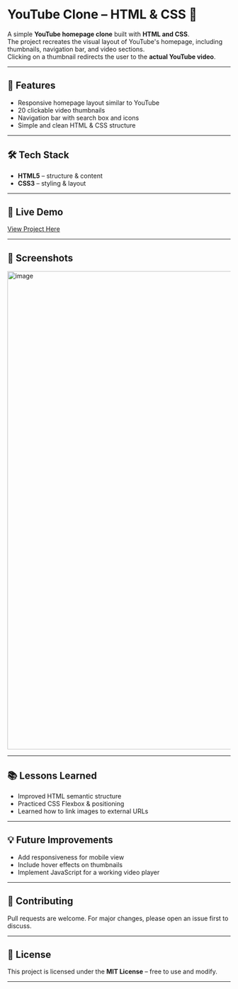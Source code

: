 # YouTube Clone – HTML & CSS 🎥

A simple **YouTube homepage clone** built with **HTML and CSS**.  
The project recreates the visual layout of YouTube's homepage, including thumbnails, navigation bar, and video sections.  
Clicking on a thumbnail redirects the user to the **actual YouTube video**.

---

## 📌 Features
- Responsive homepage layout similar to YouTube
- 20 clickable video thumbnails
- Navigation bar with search box and icons
- Simple and clean HTML & CSS structure

---

## 🛠️ Tech Stack
- **HTML5** – structure & content
- **CSS3** – styling & layout

---

## 🚀 Live Demo
[View Project Here](https://syamtan-sai.github.io/youtube-clone-html-css/)

---

## 📸 Screenshots
<img width="1920" height="1080" alt="image" src="https://github.com/user-attachments/assets/f8ff196f-7631-4ed1-9a34-08604010915b" />

---

## 📚 Lessons Learned
- Improved HTML semantic structure
- Practiced CSS Flexbox & positioning
- Learned how to link images to external URLs

---

## 💡 Future Improvements
- Add responsiveness for mobile view
- Include hover effects on thumbnails
- Implement JavaScript for a working video player

---

## 🤝 Contributing
Pull requests are welcome. For major changes, please open an issue first to discuss.

---

## 📜 License
This project is licensed under the **MIT License** – free to use and modify.

---

